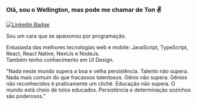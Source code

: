 ### Olá, sou o Wellington, mas pode me chamar de Ton ✌

[![Linkedin Badge](https://img.shields.io/badge/-wellingtonrodriguesbr-3251A0?style=flat-square&logo=Linkedin&logoColor=white&link=https://www.linkedin.com/in/wellingtonrodriguesbr/)](https://www.linkedin.com/in/wellingtonrodriguesbr/)
<br/>
 

Sou um cara que se apaixonou por programação.

Entusiasta das melhores tecnologias web e mobile: JavaScript, TypeScript, React, React Native, NextJs e NodeJs.
<br />
Também tenho conhecimento em UI Design.

"Nada neste mundo supera a boa e velha persistência. Talento não supera. Nada mais comum do que fracassos talentosos. Gênio não supera. Gênios não reconhecidos é praticamente um clichê. Educação não supera. O mundo está cheio de tolos educados. Persistência e determinação sozinhos são poderosos."
